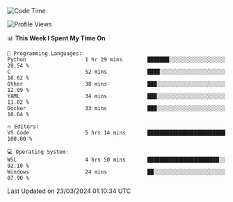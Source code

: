 <!--START_SECTION:waka-->
![Code Time](http://img.shields.io/badge/Code%20Time-600%20hrs%209%20mins-blue)

![Profile Views](http://img.shields.io/badge/Profile%20Views-1-blue)

📊 **This Week I Spent My Time On** 

```text
💬 Programming Languages: 
Python                   1 hr 29 mins        ███████░░░░░░░░░░░░░░░░░░   28.54 % 
C                        52 mins             ████░░░░░░░░░░░░░░░░░░░░░   16.62 % 
Other                    38 mins             ███░░░░░░░░░░░░░░░░░░░░░░   12.09 % 
YAML                     34 mins             ███░░░░░░░░░░░░░░░░░░░░░░   11.02 % 
Docker                   33 mins             ███░░░░░░░░░░░░░░░░░░░░░░   10.64 % 

🔥 Editors: 
VS Code                  5 hrs 14 mins       █████████████████████████   100.00 % 

💻 Operating System: 
WSL                      4 hrs 50 mins       ███████████████████████░░   92.10 % 
Windows                  24 mins             ██░░░░░░░░░░░░░░░░░░░░░░░   07.90 % 
```


 Last Updated on 23/03/2024 01:10:34 UTC
<!--END_SECTION:waka-->
